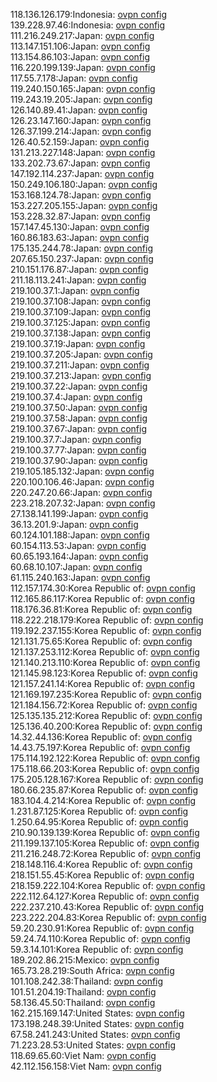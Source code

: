 118.136.126.179:Indonesia: [ovpn config](vpn/118_136_126_179.ovpn)  
139.228.97.46:Indonesia: [ovpn config](vpn/139_228_97_46.ovpn)  
111.216.249.217:Japan: [ovpn config](vpn/111_216_249_217.ovpn)  
113.147.151.106:Japan: [ovpn config](vpn/113_147_151_106.ovpn)  
113.154.86.103:Japan: [ovpn config](vpn/113_154_86_103.ovpn)  
116.220.199.139:Japan: [ovpn config](vpn/116_220_199_139.ovpn)  
117.55.7.178:Japan: [ovpn config](vpn/117_55_7_178.ovpn)  
119.240.150.165:Japan: [ovpn config](vpn/119_240_150_165.ovpn)  
119.243.19.205:Japan: [ovpn config](vpn/119_243_19_205.ovpn)  
126.140.89.41:Japan: [ovpn config](vpn/126_140_89_41.ovpn)  
126.23.147.160:Japan: [ovpn config](vpn/126_23_147_160.ovpn)  
126.37.199.214:Japan: [ovpn config](vpn/126_37_199_214.ovpn)  
126.40.52.159:Japan: [ovpn config](vpn/126_40_52_159.ovpn)  
131.213.227.148:Japan: [ovpn config](vpn/131_213_227_148.ovpn)  
133.202.73.67:Japan: [ovpn config](vpn/133_202_73_67.ovpn)  
147.192.114.237:Japan: [ovpn config](vpn/147_192_114_237.ovpn)  
150.249.106.180:Japan: [ovpn config](vpn/150_249_106_180.ovpn)  
153.168.124.78:Japan: [ovpn config](vpn/153_168_124_78.ovpn)  
153.227.205.155:Japan: [ovpn config](vpn/153_227_205_155.ovpn)  
153.228.32.87:Japan: [ovpn config](vpn/153_228_32_87.ovpn)  
157.147.45.130:Japan: [ovpn config](vpn/157_147_45_130.ovpn)  
160.86.183.63:Japan: [ovpn config](vpn/160_86_183_63.ovpn)  
175.135.244.78:Japan: [ovpn config](vpn/175_135_244_78.ovpn)  
207.65.150.237:Japan: [ovpn config](vpn/207_65_150_237.ovpn)  
210.151.176.87:Japan: [ovpn config](vpn/210_151_176_87.ovpn)  
211.18.113.241:Japan: [ovpn config](vpn/211_18_113_241.ovpn)  
219.100.37.1:Japan: [ovpn config](vpn/219_100_37_1.ovpn)  
219.100.37.108:Japan: [ovpn config](vpn/219_100_37_108.ovpn)  
219.100.37.109:Japan: [ovpn config](vpn/219_100_37_109.ovpn)  
219.100.37.125:Japan: [ovpn config](vpn/219_100_37_125.ovpn)  
219.100.37.138:Japan: [ovpn config](vpn/219_100_37_138.ovpn)  
219.100.37.19:Japan: [ovpn config](vpn/219_100_37_19.ovpn)  
219.100.37.205:Japan: [ovpn config](vpn/219_100_37_205.ovpn)  
219.100.37.211:Japan: [ovpn config](vpn/219_100_37_211.ovpn)  
219.100.37.213:Japan: [ovpn config](vpn/219_100_37_213.ovpn)  
219.100.37.22:Japan: [ovpn config](vpn/219_100_37_22.ovpn)  
219.100.37.4:Japan: [ovpn config](vpn/219_100_37_4.ovpn)  
219.100.37.50:Japan: [ovpn config](vpn/219_100_37_50.ovpn)  
219.100.37.58:Japan: [ovpn config](vpn/219_100_37_58.ovpn)  
219.100.37.67:Japan: [ovpn config](vpn/219_100_37_67.ovpn)  
219.100.37.7:Japan: [ovpn config](vpn/219_100_37_7.ovpn)  
219.100.37.77:Japan: [ovpn config](vpn/219_100_37_77.ovpn)  
219.100.37.90:Japan: [ovpn config](vpn/219_100_37_90.ovpn)  
219.105.185.132:Japan: [ovpn config](vpn/219_105_185_132.ovpn)  
220.100.106.46:Japan: [ovpn config](vpn/220_100_106_46.ovpn)  
220.247.20.66:Japan: [ovpn config](vpn/220_247_20_66.ovpn)  
223.218.207.32:Japan: [ovpn config](vpn/223_218_207_32.ovpn)  
27.138.141.199:Japan: [ovpn config](vpn/27_138_141_199.ovpn)  
36.13.201.9:Japan: [ovpn config](vpn/36_13_201_9.ovpn)  
60.124.101.188:Japan: [ovpn config](vpn/60_124_101_188.ovpn)  
60.154.113.53:Japan: [ovpn config](vpn/60_154_113_53.ovpn)  
60.65.193.164:Japan: [ovpn config](vpn/60_65_193_164.ovpn)  
60.68.10.107:Japan: [ovpn config](vpn/60_68_10_107.ovpn)  
61.115.240.163:Japan: [ovpn config](vpn/61_115_240_163.ovpn)  
112.157.174.30:Korea Republic of: [ovpn config](vpn/112_157_174_30.ovpn)  
112.165.86.117:Korea Republic of: [ovpn config](vpn/112_165_86_117.ovpn)  
118.176.36.81:Korea Republic of: [ovpn config](vpn/118_176_36_81.ovpn)  
118.222.218.179:Korea Republic of: [ovpn config](vpn/118_222_218_179.ovpn)  
119.192.237.155:Korea Republic of: [ovpn config](vpn/119_192_237_155.ovpn)  
121.131.75.65:Korea Republic of: [ovpn config](vpn/121_131_75_65.ovpn)  
121.137.253.112:Korea Republic of: [ovpn config](vpn/121_137_253_112.ovpn)  
121.140.213.110:Korea Republic of: [ovpn config](vpn/121_140_213_110.ovpn)  
121.145.98.123:Korea Republic of: [ovpn config](vpn/121_145_98_123.ovpn)  
121.157.241.14:Korea Republic of: [ovpn config](vpn/121_157_241_14.ovpn)  
121.169.197.235:Korea Republic of: [ovpn config](vpn/121_169_197_235.ovpn)  
121.184.156.72:Korea Republic of: [ovpn config](vpn/121_184_156_72.ovpn)  
125.135.135.212:Korea Republic of: [ovpn config](vpn/125_135_135_212.ovpn)  
125.136.40.200:Korea Republic of: [ovpn config](vpn/125_136_40_200.ovpn)  
14.32.44.136:Korea Republic of: [ovpn config](vpn/14_32_44_136.ovpn)  
14.43.75.197:Korea Republic of: [ovpn config](vpn/14_43_75_197.ovpn)  
175.114.192.122:Korea Republic of: [ovpn config](vpn/175_114_192_122.ovpn)  
175.118.66.203:Korea Republic of: [ovpn config](vpn/175_118_66_203.ovpn)  
175.205.128.167:Korea Republic of: [ovpn config](vpn/175_205_128_167.ovpn)  
180.66.235.87:Korea Republic of: [ovpn config](vpn/180_66_235_87.ovpn)  
183.104.4.214:Korea Republic of: [ovpn config](vpn/183_104_4_214.ovpn)  
1.231.87.125:Korea Republic of: [ovpn config](vpn/1_231_87_125.ovpn)  
1.250.64.95:Korea Republic of: [ovpn config](vpn/1_250_64_95.ovpn)  
210.90.139.139:Korea Republic of: [ovpn config](vpn/210_90_139_139.ovpn)  
211.199.137.105:Korea Republic of: [ovpn config](vpn/211_199_137_105.ovpn)  
211.216.248.72:Korea Republic of: [ovpn config](vpn/211_216_248_72.ovpn)  
218.148.116.4:Korea Republic of: [ovpn config](vpn/218_148_116_4.ovpn)  
218.151.55.45:Korea Republic of: [ovpn config](vpn/218_151_55_45.ovpn)  
218.159.222.104:Korea Republic of: [ovpn config](vpn/218_159_222_104.ovpn)  
222.112.64.127:Korea Republic of: [ovpn config](vpn/222_112_64_127.ovpn)  
222.237.210.43:Korea Republic of: [ovpn config](vpn/222_237_210_43.ovpn)  
223.222.204.83:Korea Republic of: [ovpn config](vpn/223_222_204_83.ovpn)  
59.20.230.91:Korea Republic of: [ovpn config](vpn/59_20_230_91.ovpn)  
59.24.74.110:Korea Republic of: [ovpn config](vpn/59_24_74_110.ovpn)  
59.3.14.101:Korea Republic of: [ovpn config](vpn/59_3_14_101.ovpn)  
189.202.86.215:Mexico: [ovpn config](vpn/189_202_86_215.ovpn)  
165.73.28.219:South Africa: [ovpn config](vpn/165_73_28_219.ovpn)  
101.108.242.38:Thailand: [ovpn config](vpn/101_108_242_38.ovpn)  
101.51.204.19:Thailand: [ovpn config](vpn/101_51_204_19.ovpn)  
58.136.45.50:Thailand: [ovpn config](vpn/58_136_45_50.ovpn)  
162.215.169.147:United States: [ovpn config](vpn/162_215_169_147.ovpn)  
173.198.248.39:United States: [ovpn config](vpn/173_198_248_39.ovpn)  
67.58.241.243:United States: [ovpn config](vpn/67_58_241_243.ovpn)  
71.223.28.53:United States: [ovpn config](vpn/71_223_28_53.ovpn)  
118.69.65.60:Viet Nam: [ovpn config](vpn/118_69_65_60.ovpn)  
42.112.156.158:Viet Nam: [ovpn config](vpn/42_112_156_158.ovpn)  
